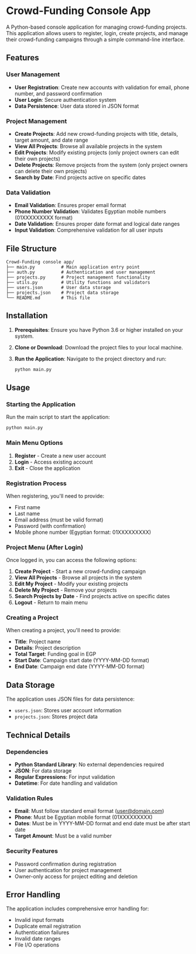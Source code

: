 # Crowd-Funding Console App

A Python-based console application for managing crowd-funding projects. This application allows users to register, login, create projects, and manage their crowd-funding campaigns through a simple command-line interface.

## Features

### User Management
- **User Registration**: Create new accounts with validation for email, phone number, and password confirmation
- **User Login**: Secure authentication system
- **Data Persistence**: User data stored in JSON format

### Project Management
- **Create Projects**: Add new crowd-funding projects with title, details, target amount, and date range
- **View All Projects**: Browse all available projects in the system
- **Edit Projects**: Modify existing projects (only project owners can edit their own projects)
- **Delete Projects**: Remove projects from the system (only project owners can delete their own projects)
- **Search by Date**: Find projects active on specific dates

### Data Validation
- **Email Validation**: Ensures proper email format
- **Phone Number Validation**: Validates Egyptian mobile numbers (01XXXXXXXXX format)
- **Date Validation**: Ensures proper date format and logical date ranges
- **Input Validation**: Comprehensive validation for all user inputs

## File Structure

```
Crowd-Funding console app/
├── main.py          # Main application entry point
├── auth.py          # Authentication and user management
├── projects.py      # Project management functionality
├── utils.py         # Utility functions and validators
├── users.json       # User data storage
├── projects.json    # Project data storage
└── README.md        # This file
```

## Installation

1. **Prerequisites**: Ensure you have Python 3.6 or higher installed on your system.

2. **Clone or Download**: Download the project files to your local machine.

3. **Run the Application**: Navigate to the project directory and run:
   ```bash
   python main.py
   ```

## Usage

### Starting the Application
Run the main script to start the application:
```bash
python main.py
```

### Main Menu Options
1. **Register** - Create a new user account
2. **Login** - Access existing account
3. **Exit** - Close the application

### Registration Process
When registering, you'll need to provide:
- First name
- Last name
- Email address (must be valid format)
- Password (with confirmation)
- Mobile phone number (Egyptian format: 01XXXXXXXXX)

### Project Menu (After Login)
Once logged in, you can access the following options:
1. **Create Project** - Start a new crowd-funding campaign
2. **View All Projects** - Browse all projects in the system
3. **Edit My Project** - Modify your existing projects
4. **Delete My Project** - Remove your projects
5. **Search Projects by Date** - Find projects active on specific dates
6. **Logout** - Return to main menu

### Creating a Project
When creating a project, you'll need to provide:
- **Title**: Project name
- **Details**: Project description
- **Total Target**: Funding goal in EGP
- **Start Date**: Campaign start date (YYYY-MM-DD format)
- **End Date**: Campaign end date (YYYY-MM-DD format)

## Data Storage

The application uses JSON files for data persistence:
- `users.json`: Stores user account information
- `projects.json`: Stores project data

## Technical Details

### Dependencies
- **Python Standard Library**: No external dependencies required
- **JSON**: For data storage
- **Regular Expressions**: For input validation
- **Datetime**: For date handling and validation

### Validation Rules
- **Email**: Must follow standard email format (user@domain.com)
- **Phone**: Must be Egyptian mobile format (01XXXXXXXXX)
- **Dates**: Must be in YYYY-MM-DD format and end date must be after start date
- **Target Amount**: Must be a valid number

### Security Features
- Password confirmation during registration
- User authentication for project management
- Owner-only access for project editing and deletion

## Error Handling

The application includes comprehensive error handling for:
- Invalid input formats
- Duplicate email registration
- Authentication failures
- Invalid date ranges
- File I/O operations